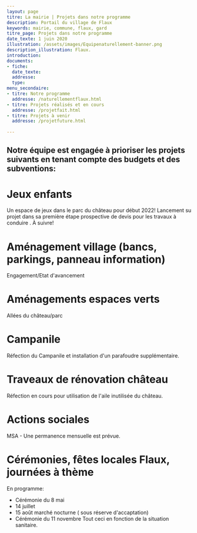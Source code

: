 ```yaml
---
layout: page
titre: La mairie | Projets dans notre programme
description: Portail du village de Flaux
keywords: mairie, commune, flaux, gard
titre_page: Projets dans notre programme
date_texte: 1 juin 2020
illustration: /assets/images/Equipenaturellement-banner.png
description_illustration: Flaux.
introduction: 
documents:
- fiche: 
  date_texte: 
  addresse: 
  type: 
menu_secondaire:
- titre: Notre programme
  addresse: /naturellementflaux.html
- titre: Projets réalisés et en cours
  addresse: /projetfait.html
- titre: Projets à venir
  addresse: /projetfuture.html
  
---
```

## Notre équipe est engagée à prioriser les projets suivants en tenant compte des budgets et des subventions:


# Jeux enfants  
Un  espace  de jeux dans le parc du château pour début 2022!  Lancement su projet dans sa première étape prospective de devis pour les travaux à conduire . À suivre!  

# Aménagement village (bancs, parkings, panneau information)
Engagement/Etat d'avancement

# Aménagements espaces verts 
Allées du château/parc 

# Campanile
Réfection du Campanile et installation d'un parafoudre supplémentaire.

# Traveaux de rénovation château 
Réfection en cours pour utilisation de l'aile inutilisée du château.

# Actions sociales 
MSA - Une permanence mensuelle est prévue.

# Cérémonies, fêtes locales Flaux, journées à thème  
En programme:
- Cérémonie  du 8 mai
- 14 juillet
- 15 août marché  nocturne ( sous réserve  d'accaptation)
- Cérémonie  du 11 novembre
Tout  ceci  en fonction de la situation sanitaire.




  

